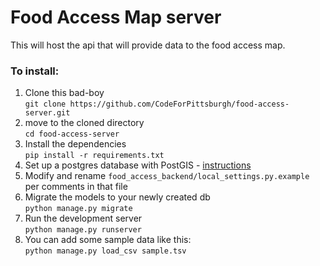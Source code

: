 # Food Access Map server

This will host the api that will provide data to the food access map.

### To install:
1. Clone this bad-boy  
`git clone https://github.com/CodeForPittsburgh/food-access-server.git`
2. move to the cloned directory  
`cd food-access-server`
3. Install the dependencies  
`pip install -r requirements.txt` 
4. Set up a postgres database with PostGIS -  [instructions](https://docs.djangoproject.com/en/2.2/ref/contrib/gis/install/postgis/)  
5. Modify and rename `food_access_backend/local_settings.py.example` per comments in that file
6. Migrate the models to your newly created db  
`python manage.py migrate`
7. Run the development server  
`python manage.py runserver`
8. You can add some sample data like this:  
`python manage.py load_csv sample.tsv`